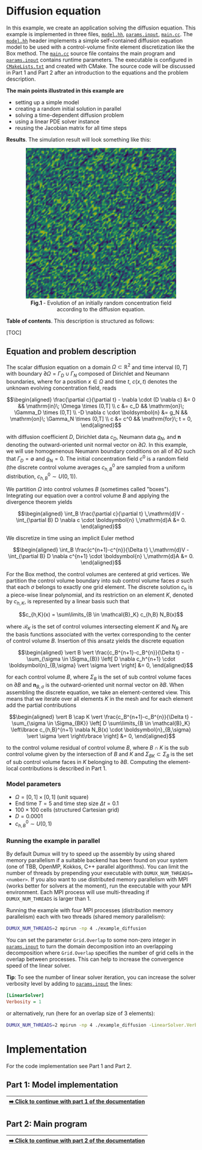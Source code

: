 <!-- Important: This file has been automatically generated by generate_example_docs.py. Do not edit this file directly! -->

# Diffusion equation

In this example, we create an application solving the diffusion equation.
This example is implemented in three files, [`model.hh`](model.hh), [`params.input`](params.input), [`main.cc`](main.cc).
The [`model.hh`](model.hh) header implements a simple self-contained diffusion equation model
to be used with a control-volume finite element discretization like the Box method.
The [`main.cc`](main.cc) source file contains the main program and [`params.input`](params.input) contains
runtime parameters. The executable is configured in [`CMakeLists.txt`](CMakeLists.txt) and created with CMake.
The source code will be discussed in Part 1 and Part 2 after an introduction to the equations and the problem description.

__The main points illustrated in this example are__

* setting up a simple model
* creating a random initial solution in parallel
* solving a time-dependent diffusion problem
* using a linear PDE solver instance
* reusing the Jacobian matrix for all time steps

__Results__. The simulation result will look something like this:

<figure>
    <center>
        <img src="img/diffusion.gif" alt="diffusion"/>
        <figcaption> <b> Fig.1 </b> - Evolution of an initially random concentration field according to the diffusion equation.</figcaption>
    </center>
</figure>

__Table of contents__. This description is structured as follows:

[TOC]

## Equation and problem description

The scalar diffusion equation on a domain $\Omega \subset \mathbb{R}^2$ and time interval $(0,T]$
with boundary $\partial\Omega = \Gamma_D \cup \Gamma_N$ composed of Dirichlet and Neumann boundaries,
where for a position $x \in \Omega$ and time $t$, $c(x,t)$ denotes the unknown evolving concentration field, reads

```math
\begin{aligned}
\frac{\partial c}{\partial t} - \nabla \cdot (D \nabla c) &= 0    && \mathrm{in}\; \Omega \times (0,T] \\
                                                        c &= c_D  && \mathrm{on}\; \Gamma_D \times (0,T] \\
                         -D \nabla c \cdot \boldsymbol{n} &= g_N  && \mathrm{on}\; \Gamma_N \times (0,T] \\
                                                        c &= c^0  && \mathrm{for}\; t = 0,
\end{aligned}
```

with diffusion coefficient $D$, Dirichlet data $c_D$, Neumann data $g_N$,
and $\boldsymbol{n}$ denoting the outward-oriented unit normal vector on $\partial\Omega$.
In this example, we will use homogenenous Neumann boundary conditions
on all of $\partial\Omega$ such that $\Gamma_D = \emptyset$ and $g_N = 0$.
The initial concentration field $c^0$ is a random field (the discrete control volume
averages $c^0_{h,B}$ are sampled from a uniform distribution, $c^0_{h,B} \sim U(0,1)$).

We partition $\Omega$ into control volumes $B$ (sometimes called "boxes").
Integrating our equation over a control volume $B$ and applying the divergence theorem yields

```math
\begin{aligned}
\int_B \frac{\partial c}{\partial t} \,\mathrm{d}V - \int_{\partial B} D \nabla c \cdot \boldsymbol{n} \,\mathrm{d}A &= 0.
\end{aligned}
```

We discretize in time using an implicit Euler method

```math
\begin{aligned}
\int_B \frac{c^{n+1}-c^{n}}{\Delta t} \,\mathrm{d}V - \int_{\partial B} D \nabla c^{n+1} \cdot \boldsymbol{n} \,\mathrm{d}A &= 0.
\end{aligned}
```

For the Box method, the control volumes are centered at grid vertices. We partition the control volume boundary
into sub control volume faces $\sigma$ such that each $\sigma$ belongs to exactly one grid element. The discrete solution
$c_{h}$ is a piece-wise linear polynomial, and its restriction on an element $K$, denoted by $c_{h,K}$,
is represented by a linear basis such that

```math
c_{h,K}(x) = \sum\limits_{B \in \mathcal{B}_K} c_{h,B} N_B(x)
```

where $\mathcal{B}_K$ is the set of control volumes intersecting element $K$ and $N_B$ are the basis functions associated
with the vertex corresponding to the center of control volume $B$. Insertion of this ansatz yields the discrete equation

```math
\begin{aligned}
\vert B \vert \frac{c_B^{n+1}-c_B^{n}}{\Delta t} - \sum_{\sigma \in \Sigma_{B}} \left[ D \nabla c_h^{n+1} \cdot \boldsymbol{n}_{B,\sigma} \vert \sigma \vert \right] &= 0,
\end{aligned}
```

for each control volume $B$, where $\Sigma_{B}$ is the set of sub control volume faces on $\partial B$ and $\boldsymbol{n}_{B,\sigma}$ is the outward-oriented
unit normal vector on $\partial B$. When assembling the discrete equation, we take an element-centered view. This means that we iterate
over all elements $K$ in the mesh and for each element add the partial contributions

```math
\begin{aligned}
\vert B \cap K \vert \frac{c_B^{n+1}-c_B^{n}}{\Delta t} - \sum_{\sigma \in \Sigma_{BK}} \left[ D \sum\limits_{B \in \mathcal{B}_K} \left\lbrace c_{h,B}^{n+1} \nabla N_B(x) \cdot \boldsymbol{n}_{B,\sigma} \vert \sigma \vert \right\rbrace \right] &= 0,
\end{aligned}
```

to the control volume residual of control volume $B$, where $B \cap K$ is the sub control volume given by the intersection of $B$ and $K$
and $\Sigma_{BK} \subset \Sigma_{B}$ is the set of sub control volume faces in $K$ belonging to $\partial B$.
Computing the element-local contributions is described in Part 1.

### Model parameters

* $\Omega = [0,1]\times[0,1]$ (unit square)
* End time $T = 5$ and time step size $\Delta t = 0.1$
* $100 \times 100$ cells (structured Cartesian grid)
* $D = 0.0001$
* $c^0_{h,B} \sim U(0,1)$

### Running the example in parallel

By default Dumux will try to speed up the assembly by using shared memory parallelism if a suitable
backend has been found on your system (one of TBB, OpenMP, Kokkos, C++ parallel algorithms).
You can limit the number of threads by prepending your executable with `DUMUX_NUM_THREADS=<number>`.
If you also want to use distributed memory parallelism with MPI (works better for solvers at the moment),
run the executable with your MPI environment. Each MPI process will use multi-threading if
`DUMUX_NUM_THREADS` is larger than $1$.

Running the example with four MPI processes (distribution memory parallelism)
each with two threads (shared memory parallelism):

```sh
DUMUX_NUM_THREADS=2 mpirun -np 4 ./example_diffusion
```

You can set the parameter `Grid.Overlap` to some non-zero integer in [`params.input`](params.input)
to turn the domain decomposition into an overlapping decomposition where
`Grid.Overlap` specifies the number of grid cells in the overlap between processes.
This can help to increase the convergence speed of the linear solver.

__Tip__: To see the number of linear solver iteration, you can increase the solver verbosity level
by adding to [`params.input`](params.input) the lines:

```ini
[LinearSolver]
Verbosity = 1
```

or alternatively, run (here for an overlap size of $3$ elements):

```sh
DUMUX_NUM_THREADS=2 mpirun -np 4 ./example_diffusion -LinearSolver.Verbosity 1 -Grid.Overlap 3
```

# Implementation

For the code implementation see Part 1 and Part 2.

## Part 1: Model implementation

| [:arrow_right: Click to continue with part 1 of the documentation](doc/model.md) |
|---:|


## Part 2: Main program

| [:arrow_right: Click to continue with part 2 of the documentation](doc/main.md) |
|---:|
